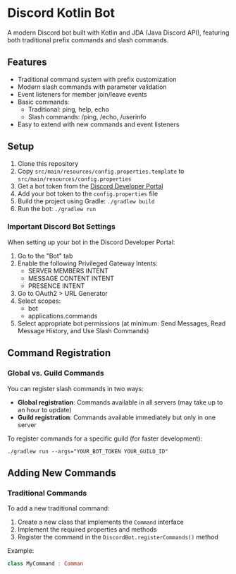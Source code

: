 # Discord Kotlin Bot

A modern Discord bot built with Kotlin and JDA (Java Discord API), featuring both traditional prefix commands and slash commands.

## Features

- Traditional command system with prefix customization
- Modern slash commands with parameter validation
- Event listeners for member join/leave events
- Basic commands:
  - Traditional: ping, help, echo
  - Slash commands: /ping, /echo, /userinfo
- Easy to extend with new commands and event listeners

## Setup

1. Clone this repository
2. Copy `src/main/resources/config.properties.template` to `src/main/resources/config.properties`
3. Get a bot token from the [Discord Developer Portal](https://discord.com/developers/applications)
4. Add your bot token to the `config.properties` file
5. Build the project using Gradle: `./gradlew build`
6. Run the bot: `./gradlew run`

### Important Discord Bot Settings

When setting up your bot in the Discord Developer Portal:

1. Go to the "Bot" tab
2. Enable the following Privileged Gateway Intents:
   - SERVER MEMBERS INTENT
   - MESSAGE CONTENT INTENT
   - PRESENCE INTENT
3. Go to OAuth2 > URL Generator
4. Select scopes:
   - bot
   - applications.commands
5. Select appropriate bot permissions (at minimum: Send Messages, Read Message History, and Use Slash Commands)

## Command Registration

### Global vs. Guild Commands

You can register slash commands in two ways:
- **Global registration**: Commands available in all servers (may take up to an hour to update)
- **Guild registration**: Commands available immediately but only in one server

To register commands for a specific guild (for faster development):
```
./gradlew run --args="YOUR_BOT_TOKEN YOUR_GUILD_ID"
```

## Adding New Commands

### Traditional Commands

To add a new traditional command:

1. Create a new class that implements the `Command` interface
2. Implement the required properties and methods
3. Register the command in the `DiscordBot.registerCommands()` method

Example:

```kotlin
class MyCommand : Comman
